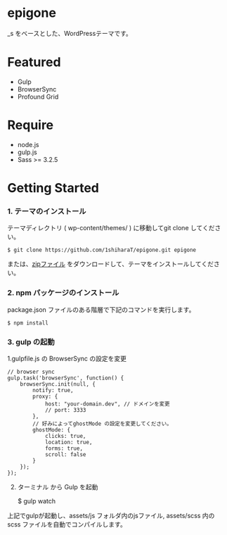 epigone
===
_s をベースとした、WordPressテーマです。

# Featured

* Gulp
* BrowserSync
* Profound Grid

# Require

* node.js
* gulp.js
* Sass >= 3.2.5

# Getting Started

### 1. テーマのインストール

テーマディレクトリ ( wp-content/themes/ ) に移動してgit clone してください。

	$ git clone https://github.com/1shiharaT/epigone.git epigone

または、[zipファイル](https://github.com/1shiharaT/epigone/archive/master.zip) をダウンロードして、テーマをインストールしてください。

### 2. npm パッケージのインストール

package.json ファイルのある階層で下記のコマンドを実行します。

	$ npm install

### 3. gulp の起動

1.gulpfile.js の BrowserSync の設定を変更

	// browser sync
	gulp.task('browserSync', function() {
		browserSync.init(null, {
			notify: true,
			proxy: {
				host: "your-domain.dev", // ドメインを変更
				// port: 3333
			},
			// 好みによってghostMode の設定を変更してください。
			ghostMode: {
				clicks: true,
				location: true,
				forms: true,
				scroll: false
			}
		});
	});

2. ターミナル から Gulp を起動

	$ gulp watch

上記でgulpが起動し、assets/js フォルダ内のjsファイル, assets/scss 内の scss ファイルを自動でコンパイルします。


